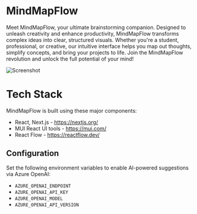 # MindMapFlow

Meet MindMapFlow, your ultimate brainstorming companion. Designed to unleash creativity and enhance productivity, MindMapFlow transforms complex ideas into clear, structured visuals. Whether you're a student, professional, or creative, our intuitive interface helps you map out thoughts, simplify concepts, and bring your projects to life. Join the MindMapFlow revolution and unlock the full potential of your mind!

![Screenshot](/public/screens/screen_20250308.png)

# Tech Stack

MindMapFlow is built using these major components:

* React, Next.js - https://nextjs.org/
* MUI React UI tools - https://mui.com/
* React Flow - https://reactflow.dev/

## Configuration

Set the following environment variables to enable AI-powered suggestions via Azure OpenAI:

- `AZURE_OPENAI_ENDPOINT`
- `AZURE_OPENAI_API_KEY`
- `AZURE_OPENAI_MODEL`
- `AZURE_OPENAI_API_VERSION`